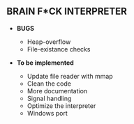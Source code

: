 BRAIN F\*CK INTERPRETER
--------------------

* **BUGS**
    - Heap-overflow
    - File-existance checks

* **To be implemented**
    - Update file reader with mmap
    - Clean the code
    - More documentation
    - Signal handling
    - Optimize the interpreter
    - Windows port
